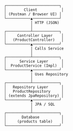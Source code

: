                 ┌────────────────────────┐
                │        Client           │
                │ (Postman / Browser UI) │
                └───────────▲────────────┘
                            │ HTTP (JSON)
                            │
                ┌───────────┴────────────┐
                │     Controller Layer    │
                │   (ProductController)   │
                └───────────▲────────────┘
                            │ Calls Service
                            │
                ┌───────────┴────────────┐
                │      Service Layer      │
                │  ProductService (Impl)  │
                └───────────▲────────────┘
                            │ Uses Repository
                            │
                ┌───────────┴────────────┐
                │   Repository Layer      │
                │   ProductRepository     │
                │ (extends JpaRepository) │
                └───────────▲────────────┘
                            │ JPA / SQL
                            │
                ┌───────────┴────────────┐
                │       Database          │
                │     (products table)    │
                └────────────────────────┘
